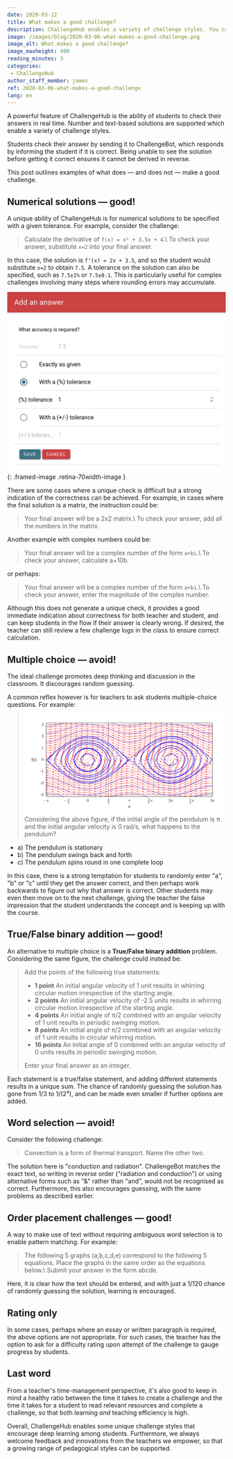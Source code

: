 ```yaml
---
date: 2020-03-12
title: What makes a good challenge?
description: ChallengeHub enables a variety of challenge styles. You can do better than multiple-choice!
image: /images/blog/2020-03-06-what-makes-a-good-challenge.png
image_alt: What makes a good challenge?
image_maxheight: 499
reading_minutes: 3
categories:
 - ChallengeHub
author_staff_member: james
ref: 2020-03-06-what-makes-a-good-challenge
lang: en
---
```

A powerful feature of ChallengeHub is the ability of students to check their answers in real time.
Number and text-based solutions are supported which enable a variety of challenge styles.

Students check their answer by sending it to ChallengeBot, which responds by informing the student if it is correct.
Being unable to see the solution before getting it correct ensures it cannot be derived in reverse.

This post outlines examples of what does — and does not — make a good challenge.

## Numerical solutions — good!
A unique ability of ChallengeHub is for numerical solutions to be specified with a given tolerance.
For example, consider the challenge:

> Calculate the derivative of ```f(x) = x² + 3.5x + 4```.\\
> To check your answer, substitute ```x=2``` into your final answer.

In this case, the solution is ```f'(x) = 2x + 3.5```, and so the student would substitute ```x=2``` to obtain ```7.5```.
A tolerance on the solution can also be specified, such as ```7.5±1%``` or ```7.5±0.1```.
This is particularly useful for complex challenges involving many steps where rounding errors may accumulate.

![Tolerance UI](/images/blog/2020-03-06-tolerance.png){: .framed-image .retina-70width-image }

There are some cases where a unique check is difficult but a strong indication of the correctness can be achieved.
For example, in cases where the final solution is a matrix, the instruction could be:

> Your final answer will be a 2x2 matrix.\\
> To check your answer, add all the numbers in the matrix.

Another example with complex numbers could be:

> Your final answer will be a complex number of the form ```a+bi```.\\
> To check your answer, calculate a+10b.

or perhaps:

> Your final answer will be a complex number of the form ```a+bi```.\\
> To check your answer, enter the magnitude of the complex number.

Although this does not generate a unique check, it provides a good immediate indication about correctness for both teacher and student, and can keep students in the flow if their answer is clearly wrong.
If desired, the teacher can still review a few challenge logs in the class to ensure correct calculation.

## Multiple choice — avoid!

The ideal challenge promotes deep thinking and discussion in the classroom.
It discourages random guessing.

A common reflex however is for teachers to ask students multiple-choice questions.
For example:

> ![Pendulum phase](/images/blog/2020-03-06-pendulum-phase.png)
> Considering the above figure, if the initial angle of the pendulum is π and the initial angular velocity is 0 rad/s, what happens to the pendulum?
  - a) The pendulum is stationary
  - b) The pendulum swings back and forth
  - c) The pendulum spins round in one complete loop

In this case, there is a strong temptation for students to randomly enter "a", "b" or "c" until they get the answer correct, and then perhaps work backwards to figure out why that answer is correct.
Other students may even then move on to the next challenge, giving the teacher the false impression that the student understands the concept and is keeping up with the course.

## True/False binary addition — good!
An alternative to multiple choice is a **True/False binary addition** problem.
Considering the same figure, the challenge could instead be:

> Add the points of the following true statements:
> 
> - **1 point** An initial angular velocity of 1 unit results in whirring circular motion irrespective of the starting angle.
> - **2 points** An initial angular velocity of -2.5 units results in whirring circular motion irrespective of the starting angle.
> - **4 points** An initial angle of π/2 combined with an angular velocity of 1 unit results in periodic swinging motion.
> - **8 points** An initial angle of π/2 combined with an angular velocity of 1 unit results in circular whirring motion.
> - **16 points** An initial angle of 0 combined with an angular velocity of 0 units results in periodic swinging motion.
> 
> Enter your final answer as an integer.

Each statement is a true/false statement, and adding different statements results in a unique sum.
The chance of randomly guessing the solution has gone from 1/3 to 1/(2⁵), and can be made even smaller if further options are added.

## Word selection — avoid!
Consider the following challenge:

> Convection is a form of thermal transport. Name the other two.

The solution here is "conduction and radiation".
ChallengeBot matches the exact text, so writing in reverse order ("radiation and conduction") or using alternative forms such as "&" rather than "and", would not be recognised as correct.
Furthermore, this also encourages guessing, with the same problems as described earlier.

## Order placement challenges — good!

A way to make use of text without requiring ambiguous word selection is to enable pattern matching.
For example:

> The following 5 graphs (a,b,c,d,e) correspond to the following 5 equations.
> Place the graphs in the same order as the equations below.\\
> Submit your answer in the form abcde.

Here, it is clear how the text should be entered, and with just a 1/120 chance of randomly guessing the solution, learning is encouraged.

## Rating only
In some cases, perhaps where an essay or written paragraph is required, the above options are not appropriate. For such cases, the teacher has the option to ask for a difficulty rating upon attempt of the challenge to gauge progress by students.

## Last word
From a teacher's time-management perspective, it's also good to keep in mind a healthy ratio between the time it takes to create a challenge and the time it takes for a student to read relevant resources and complete a challenge, so that both learning *and* teaching efficiency is high.

Overall, ChallengeHub enables some unique challenge styles that encourage deep learning among students.
Furthermore, we always welcome feedback and innovations from the teachers we empower, so that a growing range of pedagogical styles can be supported.
